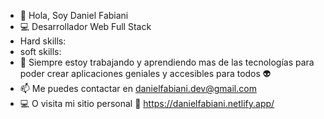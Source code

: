 - 👋 Hola, Soy Daniel Fabiani
- 💻 Desarrollador Web Full Stack
- Hard skills:
- soft skills: 
- 👀 Siempre estoy trabajando y aprendiendo mas de las tecnologías para poder crear aplicaciones geniales y accesibles para todos 👽
- 📫 Me puedes contactar en danielfabiani.dev@gmail.com
- 💻 O visita mi sitio personal 🤜 https://danielfabiani.netlify.app/
